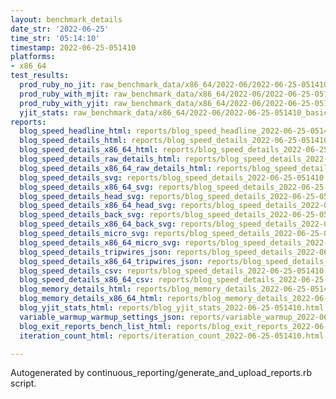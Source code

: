 ```yaml
---
layout: benchmark_details
date_str: '2022-06-25'
time_str: '05:14:10'
timestamp: 2022-06-25-051410
platforms:
- x86_64
test_results:
  prod_ruby_no_jit: raw_benchmark_data/x86_64/2022-06/2022-06-25-051410_basic_benchmark_prod_ruby_no_jit.json
  prod_ruby_with_mjit: raw_benchmark_data/x86_64/2022-06/2022-06-25-051410_basic_benchmark_prod_ruby_with_mjit.json
  prod_ruby_with_yjit: raw_benchmark_data/x86_64/2022-06/2022-06-25-051410_basic_benchmark_prod_ruby_with_yjit.json
  yjit_stats: raw_benchmark_data/x86_64/2022-06/2022-06-25-051410_basic_benchmark_yjit_stats.json
reports:
  blog_speed_headline_html: reports/blog_speed_headline_2022-06-25-051410.html
  blog_speed_details_html: reports/blog_speed_details_2022-06-25-051410.html
  blog_speed_details_x86_64_html: reports/blog_speed_details_2022-06-25-051410.x86_64.html
  blog_speed_details_raw_details_html: reports/blog_speed_details_2022-06-25-051410.raw_details.html
  blog_speed_details_x86_64_raw_details_html: reports/blog_speed_details_2022-06-25-051410.x86_64.raw_details.html
  blog_speed_details_svg: reports/blog_speed_details_2022-06-25-051410.svg
  blog_speed_details_x86_64_svg: reports/blog_speed_details_2022-06-25-051410.x86_64.svg
  blog_speed_details_head_svg: reports/blog_speed_details_2022-06-25-051410.head.svg
  blog_speed_details_x86_64_head_svg: reports/blog_speed_details_2022-06-25-051410.x86_64.head.svg
  blog_speed_details_back_svg: reports/blog_speed_details_2022-06-25-051410.back.svg
  blog_speed_details_x86_64_back_svg: reports/blog_speed_details_2022-06-25-051410.x86_64.back.svg
  blog_speed_details_micro_svg: reports/blog_speed_details_2022-06-25-051410.micro.svg
  blog_speed_details_x86_64_micro_svg: reports/blog_speed_details_2022-06-25-051410.x86_64.micro.svg
  blog_speed_details_tripwires_json: reports/blog_speed_details_2022-06-25-051410.tripwires.json
  blog_speed_details_x86_64_tripwires_json: reports/blog_speed_details_2022-06-25-051410.x86_64.tripwires.json
  blog_speed_details_csv: reports/blog_speed_details_2022-06-25-051410.csv
  blog_speed_details_x86_64_csv: reports/blog_speed_details_2022-06-25-051410.x86_64.csv
  blog_memory_details_html: reports/blog_memory_details_2022-06-25-051410.html
  blog_memory_details_x86_64_html: reports/blog_memory_details_2022-06-25-051410.x86_64.html
  blog_yjit_stats_html: reports/blog_yjit_stats_2022-06-25-051410.html
  variable_warmup_warmup_settings_json: reports/variable_warmup_2022-06-25-051410.warmup_settings.json
  blog_exit_reports_bench_list_html: reports/blog_exit_reports_2022-06-25-051410.bench_list.html
  iteration_count_html: reports/iteration_count_2022-06-25-051410.html

---
```

Autogenerated by continuous_reporting/generate_and_upload_reports.rb script.
